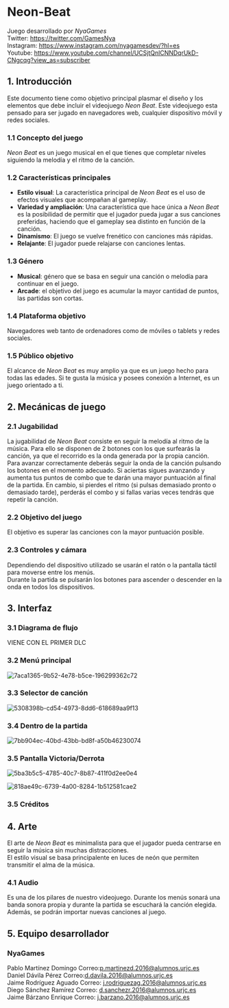 # Neon-Beat
Juego desarrollado por *NyaGames*  
Twitter: https://twitter.com/GamesNya  
Instagram: https://www.instagram.com/nyagamesdev/?hl=es  
Youtube: https://www.youtube.com/channel/UCSjtQnlCNNDqrUkD-CNgcqg?view_as=subscriber

## 1. Introducción
Este documento tiene como objetivo principal plasmar el diseño y los elementos que debe incluir el videojuego *Neon Beat*. Este videojuego esta pensado para ser jugado en navegadores web, cualquier dispositivo móvil y redes sociales.

### 1.1 Concepto del juego
*Neon Beat* es un juego musical en el que tienes que completar niveles siguiendo la melodía y el ritmo de la canción.

### 1.2 Características principales
- **Estilo visual**: La característica principal de *Neon Beat* es el uso de efectos visuales que acompañan al gameplay.
- **Variedad y ampliación**: Una característica que hace única a *Neon Beat* es la posibilidad de permitir que el jugador pueda jugar a sus canciones preferidas, haciendo que el gameplay sea distinto en función de la canción.
- **Dinamismo**: El juego se vuelve frenético con canciones más rápidas.
- **Relajante**: El jugador puede relajarse con canciones lentas.

### 1.3	Género
- **Musical**: género que se basa en seguir una canción o melodía para continuar en el juego.
- **Arcade**: el objetivo del juego es acumular la mayor cantidad de puntos, las partidas son cortas.

### 1.4 Plataforma objetivo
Navegadores web tanto de ordenadores como de móviles o tablets y redes sociales.

### 1.5 Público objetivo
El alcance de *Neon Beat* es muy amplio ya que es un juego hecho para todas las edades. Si te gusta la música y posees conexión a Internet, es un juego orientado a ti.

## 2. Mecánicas de juego 

### 2.1 Jugabilidad
La jugabilidad de *Neon Beat* consiste en seguir la melodía al ritmo de la música. Para ello se disponen de 2 botones con los que surfearás la canción, ya que el recorrido es la onda generada por la propia canción.  
Para avanzar correctamente deberás seguir la onda de la canción pulsando los botones en el momento adecuado. Si aciertas sigues avanzando y aumenta tus puntos de combo que te darán una mayor puntuación al final de la partida. En cambio, si pierdes el ritmo (si pulsas demasiado pronto o demasiado tarde), perderás el combo y si fallas varias veces tendrás que repetir la canción.

### 2.2 Objetivo del juego
El objetivo es superar las canciones con la mayor puntuación posible.

### 2.3 Controles y cámara 
Dependiendo del dispositivo utilizado se usarán el ratón o la pantalla táctil para moverse entre los menús.     
Durante la partida se pulsarán los botones para ascender o descender en la onda en todos los dispositivos.

## 3. Interfaz

### 3.1 Diagrama de flujo 
VIENE CON EL PRIMER DLC

### 3.2 Menú principal
![7aca1365-9b52-4e78-b5ce-196299362c72](https://user-images.githubusercontent.com/43405226/66329251-81629600-e92e-11e9-9ff3-b706dee49a87.jpg)

### 3.3 Selector de canción
![5308398b-cd54-4973-8dd6-618689aa9f13](https://user-images.githubusercontent.com/43405226/66329601-11084480-e92f-11e9-8527-447839822cc7.jpg)

### 3.4 Dentro de la partida
![7bb904ec-40bd-43bb-bd8f-a50b46230074](https://user-images.githubusercontent.com/43405226/66329848-86741500-e92f-11e9-861b-ceab5ca167a1.jpg)

### 3.5 Pantalla Victoria/Derrota
![5ba3b5c5-4785-40c7-8b87-411f0d2ee0e4](https://user-images.githubusercontent.com/43405226/66330177-292c9380-e930-11e9-862f-b61d66d30213.jpg)

![818ae49c-6739-4a00-8284-1b512581cae2](https://user-images.githubusercontent.com/43405226/66330272-57aa6e80-e930-11e9-944c-1174652d8314.jpg)
### 3.5 Créditos

## 4. Arte
El arte de *Neon Beat* es minimalista para que el jugador pueda centrarse en seguir la música sin muchas distracciones.  
El estilo visual se basa principalente en luces de neón que permiten transmitir el alma de la música.

### 4.1 Audio
Es una de los pilares de nuestro videojuego. Durante los menús sonará una banda sonora propia y durante la partida se escuchará la canción elegida. Además, se podrán importar nuevas canciones al juego.

## 5. Equipo desarrollador
### NyaGames
Pablo Martínez Domingo Correo:p.martinezd.2016@alumnos.urjc.es  
Daniel Dávila Pérez Correo:d.davila.2016@alumnos.urjc.es  
Jaime Rodríguez Aguado Correo: j.rodriguezag.2016@alumnos.urjc.es  
Diego Sánchez Ramírez  Correo: d.sanchezr.2016@alumnos.urjc.es  
Jaime Bárzano Enrique  Correo: j.barzano.2016@alumnos.urjc.es

